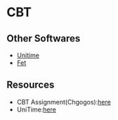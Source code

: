 # CBT

## Other Softwares
* [Unitime](https://www.unitime.org/)
* [Fet](https://lalescu.ro/liviu/fet/)


## Resources
* CBT Assignment(Chgogos):[here](help_assignment.pdf)
* UniTime:[here](https://www.youtube.com/watch?v=k3FAhKa3HOA)
